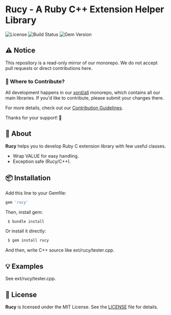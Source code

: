 # Rucy - A Ruby C++ Extension Helper Library

![License](https://img.shields.io/github/license/xord/rucy)
![Build Status](https://github.com/xord/rucy/actions/workflows/test.yml/badge.svg)
![Gem Version](https://badge.fury.io/rb/rucy.svg)

## ⚠️  Notice

This repository is a read-only mirror of our monorepo.
We do not accept pull requests or direct contributions here.

### 🔄 Where to Contribute?

All development happens in our [xord/all](https://github.com/xord/all) monorepo, which contains all our main libraries.
If you'd like to contribute, please submit your changes there.

For more details, check out our [Contribution Guidelines](./CONTRIBUTING.md).

Thanks for your support! 🙌

## 🚀 About

**Rucy** helps you to develop Ruby C extension library with few useful classes.

* Wrap VALUE for easy handling.
* Exception safe (Rucy/C++).

## 📦 Installation

Add this line to your Gemfile:
```ruby
gem 'rucy'
```

Then, install gem:
```bash
 $ bundle install
```

Or install it directly:
```bash
 $ gem install rucy
```

And then, write C++ source like ext/rucy/tester.cpp.

## 💡 Examples

See ext/rucy/tester.cpp.

## 📜 License

**Rucy** is licensed under the MIT License.
See the [LICENSE](./LICENSE) file for details.
